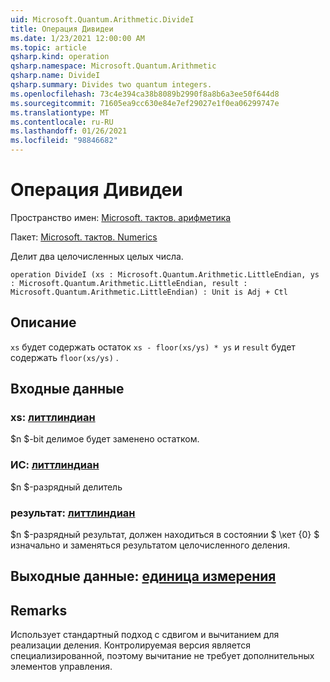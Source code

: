 ```yaml
---
uid: Microsoft.Quantum.Arithmetic.DivideI
title: Операция Дивидеи
ms.date: 1/23/2021 12:00:00 AM
ms.topic: article
qsharp.kind: operation
qsharp.namespace: Microsoft.Quantum.Arithmetic
qsharp.name: DivideI
qsharp.summary: Divides two quantum integers.
ms.openlocfilehash: 73c4e394ca38b8089b2990f8a8b6a3ee50f644d8
ms.sourcegitcommit: 71605ea9cc630e84e7ef29027e1f0ea06299747e
ms.translationtype: MT
ms.contentlocale: ru-RU
ms.lasthandoff: 01/26/2021
ms.locfileid: "98846682"
---
```

# <a name="dividei-operation"></a>Операция Дивидеи

Пространство имен: [Microsoft. тактов. арифметика](xref:Microsoft.Quantum.Arithmetic)

Пакет: [Microsoft. тактов. Numerics](https://nuget.org/packages/Microsoft.Quantum.Numerics)


Делит два целочисленных целых числа.

```qsharp
operation DivideI (xs : Microsoft.Quantum.Arithmetic.LittleEndian, ys : Microsoft.Quantum.Arithmetic.LittleEndian, result : Microsoft.Quantum.Arithmetic.LittleEndian) : Unit is Adj + Ctl
```


## <a name="description"></a>Описание

`xs` будет содержать остаток `xs - floor(xs/ys) * ys` и `result` будет содержать `floor(xs/ys)` .

## <a name="input"></a>Входные данные

### <a name="xs--littleendian"></a>xs: [литтлиндиан](xref:Microsoft.Quantum.Arithmetic.LittleEndian)

$n $-bit делимое будет заменено остатком.


### <a name="ys--littleendian"></a>ИС: [литтлиндиан](xref:Microsoft.Quantum.Arithmetic.LittleEndian)

$n $-разрядный делитель


### <a name="result--littleendian"></a>результат: [литтлиндиан](xref:Microsoft.Quantum.Arithmetic.LittleEndian)

$n $-разрядный результат, должен находиться в состоянии $ \кет {0} $ изначально и заменяться результатом целочисленного деления.



## <a name="output--unit"></a>Выходные данные: [единица измерения](xref:microsoft.quantum.lang-ref.unit)



## <a name="remarks"></a>Remarks

Использует стандартный подход с сдвигом и вычитанием для реализации деления.
Контролируемая версия является специализированной, поэтому вычитание не требует дополнительных элементов управления.
